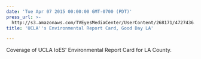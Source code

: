 ```yaml
---
date: 'Tue Apr 07 2015 00:00:00 GMT-0700 (PDT)'
press_url: >-
  http://s3.amazonaws.com/TVEyesMediaCenter/UserContent/268171/4727436.6942/KTTV_04-07-2015_08.05.25.mp4
title: 'UCLA''s Environmental Report Card, Good Day LA'

---
```


Coverage of UCLA IoES' Environmental Report Card for LA County.
